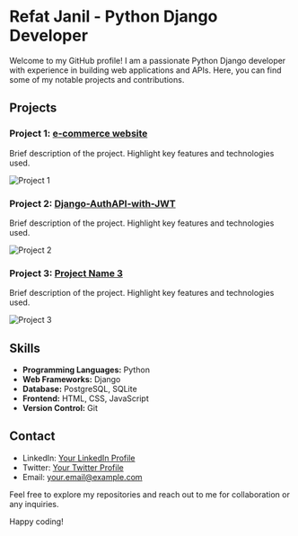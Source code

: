 # Refat Janil - Python Django Developer

Welcome to my GitHub profile! I am a passionate Python Django developer with experience in building web applications and APIs. Here, you can find some of my notable projects and contributions.

## Projects

### Project 1: [e-commerce website]([link-to-repository](https://github.com/rifatjamil54/ShopiMart--django-e-commerce-project))
Brief description of the project. Highlight key features and technologies used.

![Project 1](path-to-screenshot)

### Project 2: [Django-AuthAPI-with-JWT]([link-to-repository](https://github.com/rifatjamil54/Django-AuthAPI-with-JWT))
Brief description of the project. Highlight key features and technologies used.

![Project 2](path-to-screenshot)

### Project 3: [Project Name 3](link-to-repository)
Brief description of the project. Highlight key features and technologies used.

![Project 3](path-to-screenshot)

## Skills

- **Programming Languages:** Python
- **Web Frameworks:** Django
- **Database:** PostgreSQL, SQLite
- **Frontend:** HTML, CSS, JavaScript
- **Version Control:** Git

## Contact

- LinkedIn: [Your LinkedIn Profile](link-to-linkedin)
- Twitter: [Your Twitter Profile](link-to-twitter)
- Email: your.email@example.com

Feel free to explore my repositories and reach out to me for collaboration or any inquiries.

Happy coding!
